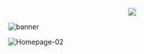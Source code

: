 <p align="center">
  <img src="https://user-images.githubusercontent.com/67522615/140105634-0d63c6eb-1717-4117-90d0-f7b1a0974d86.gif" /> 
</p>

![banner](https://user-images.githubusercontent.com/67522615/139367587-8dd3e85f-9189-4735-aa83-388400839cda.png)

![Homepage-02](https://user-images.githubusercontent.com/67522615/138690644-e0aa183c-8958-4bbe-b994-7efbd9146e09.png)
